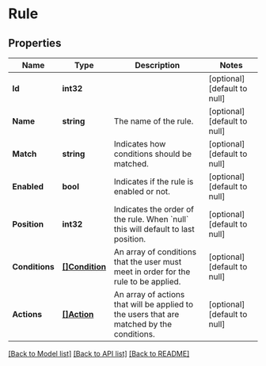 # Rule

## Properties
Name | Type | Description | Notes
------------ | ------------- | ------------- | -------------
**Id** | **int32** |  | [optional] [default to null]
**Name** | **string** | The name of the rule. | [optional] [default to null]
**Match** | **string** | Indicates how conditions should be matched. | [optional] [default to null]
**Enabled** | **bool** | Indicates if the rule is enabled or not. | [optional] [default to null]
**Position** | **int32** | Indicates the order of the rule. When &#x60;null&#x60; this will default to last position. | [optional] [default to null]
**Conditions** | [**[]Condition**](condition.md) | An array of conditions that the user must meet in order for the rule to be applied. | [optional] [default to null]
**Actions** | [**[]Action**](action.md) | An array of actions that will be applied to the users that are matched by the conditions. | [optional] [default to null]

[[Back to Model list]](../README.md#documentation-for-models) [[Back to API list]](../README.md#documentation-for-api-endpoints) [[Back to README]](../README.md)

